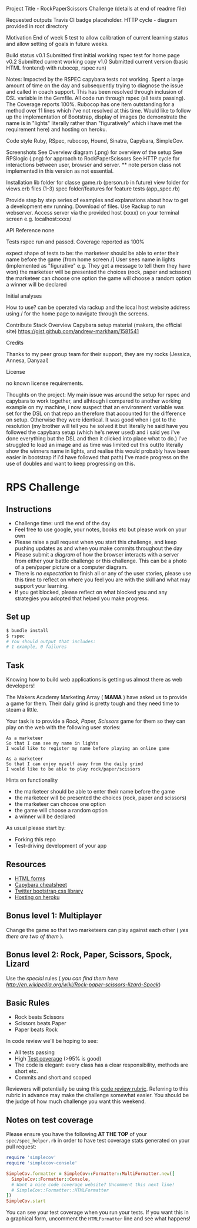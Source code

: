 Project Title - RockPaperScissors Challenge (details at end of readme file)

Requested outputs
Travis CI badge placeholder. 
HTTP cycle - diagram provided in root directory

Motivation
End of week 5 test to allow calibration of current learning status and allow setting of goals in future weeks.

Build status
v0.1 Submitted first initial working rspec test for home page
v0.2 Submitted current working copy
v1.0 Submitted current version (basic HTML frontend) with rubocop, rspec run)

Notes:
Impacted by the RSPEC capybara tests not working. Spent a large amount of time on the day and subsequently trying to diagnose the issue and called in coach support. This has been resolved through inclusion of DSL variable in the Gemfile. All code run through rspec (all tests passing). The Coverage reports 100%. Rubocop has one item outstanding for a method over 11 lines which i've not resolved at this time. Would like to follow up the implementation of Bootstrap, display of images (to demonstrate the name is in "lights" literally rather than "figuratively" which i have met the requirement here) and hosting on heroku.

Code style
Ruby, RSpec, rubocop, Hound, Sinatra, Capybara, SimpleCov.

Screenshots
See Overview diagram (.png) for overview of the setup
See RPSlogic (.png) for approach to RockPaperScissors
See HTTP cycle for interactions between user, browser and server.
** note person class not implemented in this version as not essential.

Installation
lib folder for classe game.rb (person.rb in future)
view folder for views.erb files (1-3)
spec folder/features for feature tests (app_spec.rb)

Provide step by step series of examples and explanations about how to get a development env running. 
Download of files.
Use Rackup to run webserver.
Access server via the provided host (xxxx) on your terminal screen e.g. localhost:xxxx/

API Reference
none

Tests 
rspec run and passed. 
Coverage reported as 100%

expect shape of tests to be:
the marketeer should be able to enter their name before the game {from home screen /]
User sees name in lights (implemented as "figurative" e.g. They get a message to tell them they have won) 
the marketeer will be presented the choices (rock, paper and scissors)
the marketeer can choose one option
the game will choose a random option
a winner will be declared

Initial analyses

How to use?
can be operated via rackup and the local host website address using / for the home page to navigate through the screens.

Contribute
Stack Overview
Capybara setup material (makers, the official site)
https://gist.github.com/andrew-markham/1581541

Credits

Thanks to my peer group team for their support, they are my rocks (Jessica, Annesa, Danyaal)

License

no known license requirements.

Thoughts on the project:
My main issue was around the setup for rspec and capybara to work together, and alhtough i compared to another working example on my machine, i now suspect that an environment variable was set for the DSL on that repo an therefore that accounted for the difference on setup. Otherwise they were identical. It was good when i got to the resolution (my brother will tell you he solved it but literally he said have you followed the capybara setup (which he's never used) and i said yes i've done everything but the DSL and then it clicked into place what to do.)
I've struggled to load an image and as time was limited cut this out(to literally show the winners name in lights, and realise this would probably have been easier in bootstrap if i'd have followed that path)
I've made progress on the use of doubles and want to keep progressing on this.

# RPS Challenge

## Instructions

* Challenge time: until the end of the day
* Feel free to use google, your notes, books etc but please work on your own
* Please raise a pull request when you start this challenge, and keep pushing updates as and when you make commits throughout the day
* Please submit a _diagram_ of how the browser interacts with a server from either your battle challenge or this challenge. This can be a photo of a pen/paper picture or a computer diagram.
* There is _no expectation_ to finish all or any of the user stories, please use this time to reflect on where you feel you are with the skill and what may support your learning.
* If you get blocked, please reflect on what blocked you and any strategies you adopted that helped you make progress.

## Set up

```bash
$ bundle install
$ rspec
# You should output that includes:
# 1 example, 0 failures
```

## Task

Knowing how to build web applications is getting us almost there as web developers!

The Makers Academy Marketing Array ( **MAMA** ) have asked us to provide a game for them. Their daily grind is pretty tough and they need time to steam a little.

Your task is to provide a _Rock, Paper, Scissors_ game for them so they can play on the web with the following user stories:

```
As a marketeer
So that I can see my name in lights
I would like to register my name before playing an online game

As a marketeer
So that I can enjoy myself away from the daily grind
I would like to be able to play rock/paper/scissors
```

Hints on functionality

- the marketeer should be able to enter their name before the game
- the marketeer will be presented the choices (rock, paper and scissors)
- the marketeer can choose one option
- the game will choose a random option
- a winner will be declared

As usual please start by:

* Forking this repo
* Test-driving development of your app

## Resources

* [HTML forms](https://www.w3schools.com/html/html_forms.asp)
* [Capybara cheatsheet](https://devhints.io/capybara)
* [Twitter bootstrap css library](https://getbootstrap.com/)
* [Hosting on heroku](https://heroku.com)

## Bonus level 1: Multiplayer

Change the game so that two marketeers can play against each other ( _yes there are two of them_ ).

## Bonus level 2: Rock, Paper, Scissors, Spock, Lizard

Use the _special_ rules ( _you can find them here http://en.wikipedia.org/wiki/Rock-paper-scissors-lizard-Spock_)

## Basic Rules

- Rock beats Scissors
- Scissors beats Paper
- Paper beats Rock

In code review we'll be hoping to see:

* All tests passing
* High [Test coverage](https://github.com/makersacademy/course/blob/master/pills/test_coverage.md) (>95% is good)
* The code is elegant: every class has a clear responsibility, methods are short etc.
* Commits and short and scoped

Reviewers will potentially be using this [code review rubric](docs/review.md).  Referring to this rubric in advance may make the challenge somewhat easier.  You should be the judge of how much challenge you want this weekend.

## Notes on test coverage

Please ensure you have the following **AT THE TOP** of your `spec/spec_helper.rb` in order to have test coverage stats generated on your pull request:

```ruby
require 'simplecov'
require 'simplecov-console'

SimpleCov.formatter = SimpleCov::Formatter::MultiFormatter.new([
  SimpleCov::Formatter::Console,
  # Want a nice code coverage website? Uncomment this next line!
  # SimpleCov::Formatter::HTMLFormatter
])
SimpleCov.start
```

You can see your test coverage when you run your tests. If you want this in a graphical form, uncomment the `HTMLFormatter` line and see what happens!
